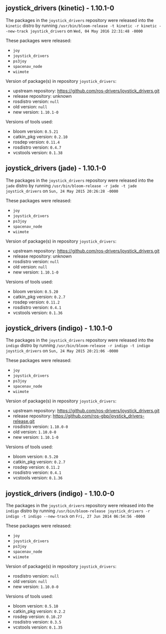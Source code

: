 ## joystick_drivers (kinetic) - 1.10.1-0

The packages in the `joystick_drivers` repository were released into the `kinetic` distro by running `/usr/bin/bloom-release -t kinetic -r kinetic --new-track joystick_drivers` on `Wed, 04 May 2016 22:31:48 -0000`

These packages were released:
- `joy`
- `joystick_drivers`
- `ps3joy`
- `spacenav_node`
- `wiimote`

Version of package(s) in repository `joystick_drivers`:

- upstream repository: https://github.com/ros-drivers/joystick_drivers.git
- release repository: unknown
- rosdistro version: `null`
- old version: `null`
- new version: `1.10.1-0`

Versions of tools used:

- bloom version: `0.5.21`
- catkin_pkg version: `0.2.10`
- rosdep version: `0.11.4`
- rosdistro version: `0.4.7`
- vcstools version: `0.1.38`


## joystick_drivers (jade) - 1.10.1-0

The packages in the `joystick_drivers` repository were released into the `jade` distro by running `/usr/bin/bloom-release -r jade -t jade joystick_drivers` on `Sun, 24 May 2015 20:26:28 -0000`

These packages were released:
- `joy`
- `joystick_drivers`
- `ps3joy`
- `spacenav_node`
- `wiimote`

Version of package(s) in repository `joystick_drivers`:
- upstream repository: https://github.com/ros-drivers/joystick_drivers.git
- release repository: unknown
- rosdistro version: `null`
- old version: `null`
- new version: `1.10.1-0`

Versions of tools used:
- bloom version: `0.5.20`
- catkin_pkg version: `0.2.7`
- rosdep version: `0.11.2`
- rosdistro version: `0.4.1`
- vcstools version: `0.1.36`


## joystick_drivers (indigo) - 1.10.1-0

The packages in the `joystick_drivers` repository were released into the `indigo` distro by running `/usr/bin/bloom-release -r indigo -t indigo joystick_drivers` on `Sun, 24 May 2015 20:21:06 -0000`

These packages were released:
- `joy`
- `joystick_drivers`
- `ps3joy`
- `spacenav_node`
- `wiimote`

Version of package(s) in repository `joystick_drivers`:
- upstream repository: https://github.com/ros-drivers/joystick_drivers.git
- release repository: https://github.com/ros-gbp/joystick_drivers-release.git
- rosdistro version: `1.10.0-0`
- old version: `1.10.0-0`
- new version: `1.10.1-0`

Versions of tools used:
- bloom version: `0.5.20`
- catkin_pkg version: `0.2.7`
- rosdep version: `0.11.2`
- rosdistro version: `0.4.1`
- vcstools version: `0.1.36`


## joystick_drivers (indigo) - 1.10.0-0

The packages in the `joystick_drivers` repository were released into the `indigo` distro by running `/usr/bin/bloom-release joystick_drivers -r indigo -t indigo --new-track` on `Fri, 27 Jun 2014 06:54:56 -0000`

These packages were released:
- `joy`
- `joystick_drivers`
- `ps3joy`
- `spacenav_node`
- `wiimote`

Version of package(s) in repository `joystick_drivers`:
- rosdistro version: `null`
- old version: `null`
- new version: `1.10.0-0`

Versions of tools used:
- bloom version: `0.5.10`
- catkin_pkg version: `0.2.2`
- rosdep version: `0.10.27`
- rosdistro version: `0.3.5`
- vcstools version: `0.1.35`


